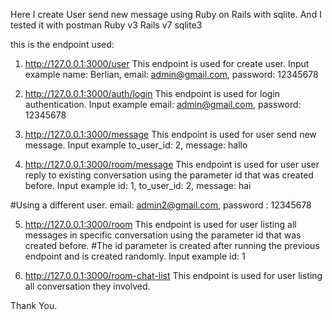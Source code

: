 Here I create User send new message using Ruby on Rails with sqlite. And I tested it with postman
Ruby v3
Rails v7
sqlite3

this is the endpoint used:
1. http://127.0.0.1:3000/user This endpoint is used for create user.
Input example
name: Berlian, email: admin@gmail.com, password: 12345678

2. http://127.0.0.1:3000/auth/login This endpoint is used for login authentication. 
Input example
email: admin@gmail.com, password: 12345678

3. http://127.0.0.1:3000/message This endpoint is used for user send new message.
Input example
to_user_id: 2, message: hallo

4. http://127.0.0.1:3000/room/message This endpoint is used for user user reply to existing conversation using the parameter id that was created before.
Input example
id: 1, to_user_id: 2, message: hai

#Using a different user. email: admin2@gmail.com, password : 12345678

5. http://127.0.0.1:3000/room This endpoint is used for user listing all messages in specific conversation using the parameter id that was created before.
#The id parameter is created after running the previous endpoint and is created randomly.
Input example
id: 1

6. http://127.0.0.1:3000/room-chat-list This endpoint is used for user listing all conversation they involved.

Thank You.
